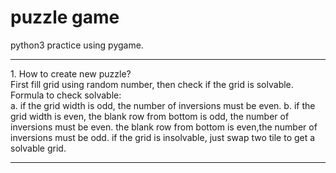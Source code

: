# puzzle game
python3 practice using pygame.
<hr>
1. How to create new puzzle?<br>
    First fill grid using random number, then check if the grid is solvable.<br>
    Formula to check solvable:<br>
    a. if the grid width is odd, the number of inversions must be even.
    b. if the grid width is even, the blank row from bottom is odd, the number of inversions must be even.
                                  the blank row from bottom is even,the number of inversions must be odd.
    if the grid is insolvable, just swap two tile to get a solvable grid.
<hr>
